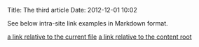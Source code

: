 Title: The third article
Date: 2012-12-01 10:02


See below intra-site link examples in Markdown format.

[a link relative to the current file]({filename}category/article2.md)
[a link relative to the content root]({filename}/category/article2.md)

